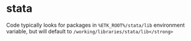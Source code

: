 # stata
Code typically looks for packages in `%ETK_ROOT%/stata/lib` environment variable, but will default to `/working/libraries/stata/lib</strong>`
